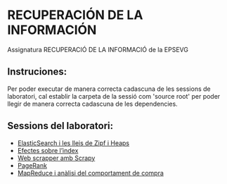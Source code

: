 # RECUPERACIÓN DE LA INFORMACIÓN
Assignatura RECUPERACIÓ DE LA INFORMACIÓ de la EPSEVG

## Instruciones:
Per poder executar de manera correcta cadascuna de les sessions de laboratori, cal establir la carpeta de la sessió com 'source root' per poder llegir de manera correcta cadascuna de les dependencies.
## Sessions del laboratori:
- [ElasticSearch i les lleis de Zipf i Heaps](/Laboratori/Sessio1)
- [Efectes sobre l’index](/Laboratori/Sessio2)
- [Web scrapper amb Scrapy](/Laboratori/Sessio3) 
- [PageRank](/Laboratori/Sessio4) 
- [MapReduce i anàlisi del comportament de compra](/Laboratori/Sessio5) 
